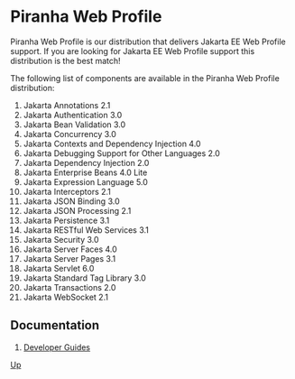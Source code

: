 # Piranha Web Profile

Piranha Web Profile is our distribution that delivers Jakarta EE Web Profile
support. If you are looking for Jakarta EE Web Profile support this distribution
is the best match!

The following list of components are available in the Piranha Web Profile 
distribution:

1. Jakarta Annotations 2.1
1. Jakarta Authentication 3.0
1. Jakarta Bean Validation 3.0
1. Jakarta Concurrency 3.0
1. Jakarta Contexts and Dependency Injection 4.0
1. Jakarta Debugging Support for Other Languages 2.0
1. Jakarta Dependency Injection 2.0
1. Jakarta Enterprise Beans 4.0 Lite
1. Jakarta Expression Language 5.0
1. Jakarta Interceptors 2.1
1. Jakarta JSON Binding 3.0
1. Jakarta JSON Processing 2.1
1. Jakarta Persistence 3.1
1. Jakarta RESTful Web Services 3.1
1. Jakarta Security 3.0
1. Jakarta Server Faces 4.0
1. Jakarta Server Pages 3.1
1. Jakarta Servlet 6.0
1. Jakarta Standard Tag Library 3.0
1. Jakarta Transactions 2.0
1. Jakarta WebSocket 2.1

## Documentation

1. [Developer Guides](guides/)

[Up](../)
